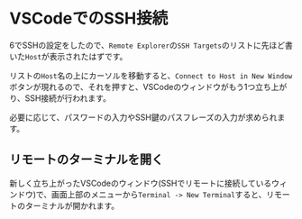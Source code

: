 # VSCodeでのSSH接続
6でSSHの設定をしたので、`Remote Explorer`の`SSH Targets`のリストに先ほど書いた`Host`が表示されたはずです。

リストの`Host`名の上にカーソルを移動すると、`Connect to Host in New Window`ボタンが現れるので、それを押すと、VSCodeのウィンドウがもう1つ立ち上がり、SSH接続が行われます。

必要に応じて、パスワードの入力やSSH鍵のパスフレーズの入力が求められます。

## リモートのターミナルを開く
新しく立ち上がったVSCodeのウィンドウ(SSHでリモートに接続しているウィンドウ)で、画面上部のメニューから`Terminal -> New Terminal`すると、リモートのターミナルが開かれます。